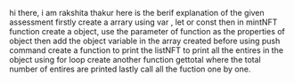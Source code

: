 hi there, i am rakshita thakur here is the berif explanation of the given assessment 
firstly create a arrary using var , let or const then in mintNFT function create a object, use the parameter of function as the properties of object then add the object variable in the array created before using push command
create a function to print the listNFT to print all the entires in the object using for loop
create another function gettotal where the total number of entires are printed 
lastly call all the fuction one by one.
